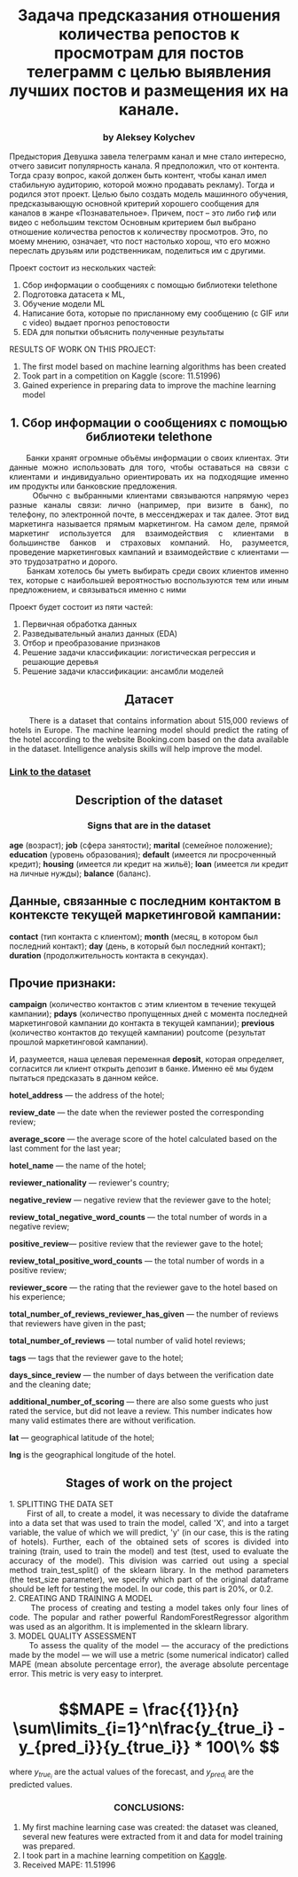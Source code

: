 <div align="center"> <h1 align="center"> Задача предсказания отношения количества репостов к просмотрам для постов телеграмм с целью выявления лучших постов и размещения их на канале.
 </h1> </div>
<div align="center"> <h3 align="center"> by Aleksey Kolychev </h3> </div>

Предыстория
Девушка завела телеграмм канал и мне стало интересно, отчего зависит популярность канала. Я предположил, что от контента. Тогда сразу вопрос, какой должен быть контент, чтобы канал имел стабильную аудиторию, которой можно продавать рекламу). Тогда и родился этот проект. 
Целью было создать модель машинного обучения, предсказывающую основной критерий хорошего сообщения для каналов в жанре «Познавательное». Причем, пост – это либо гиф или видео с небольшим текстом 
Основным критерием был выбрано отношение количества репостов к количеству просмотров. Это, по моему мнению, означает, что пост настолько хорош, что его можно переслать друзьям или родственникам, поделиться им с другими. 

Проект состоит из нескольких частей:
1)	Сбор информации о сообщениях с помощью библиотеки telethone
2)	Подготовка датасета к ML, 
3)	Обучение модели ML
4)	Написание бота, которые по присланному ему сообщению (с GIF или с video) выдает прогноз репостовости
5)	EDA для попытки объяснить полученные результаты


RESULTS OF WORK ON THIS PROJECT:
1. The first model based on machine learning algorithms has been created
2. Took part in a competition on Kaggle (score: 11.51996)
3. Gained experience in preparing data to improve the machine learning model

<div align="center"> <h2 align="center"> 1.	Сбор информации о сообщениях с помощью библиотеки telethone </h2> </div>
<div align="justify"> &nbsp;&nbsp;&nbsp;&nbsp;&nbsp;&nbsp; Банки хранят огромные объёмы информации о своих клиентах. Эти данные можно использовать для того, чтобы оставаться на связи с клиентами и индивидуально ориентировать их на подходящие именно им продукты или банковские предложения. </div>

<div align="justify"> &nbsp;&nbsp;&nbsp;&nbsp;&nbsp;&nbsp; Обычно с выбранными клиентами связываются напрямую через разные каналы связи: лично (например, при визите в банк), по телефону, по электронной почте, в мессенджерах и так далее. Этот вид маркетинга называется прямым маркетингом. На самом деле, прямой маркетинг используется для взаимодействия с клиентами в большинстве банков и страховых компаний. Но, разумеется, проведение маркетинговых кампаний и взаимодействие с клиентами — это трудозатратно и дорого.</div>

<div align="justify"> &nbsp;&nbsp;&nbsp;&nbsp;&nbsp;&nbsp; Банкам хотелось бы уметь выбирать среди своих клиентов именно тех, которые с наибольшей вероятностью воспользуются тем или иным предложением, и связываться именно с ними </div>

Проект будет состоит из пяти частей:
1. Первичная обработка данных
2. Разведывательный анализ данных (EDA)
3. Отбор и преобразование признаков
4. Решение задачи классификации: логистическая регрессия и решающие деревья
5. Решение задачи классификации: ансамбли моделей 


<div align="center"> <h2 align="center"> Датасет </h2> </div>
<div align="justify"> &nbsp;&nbsp;&nbsp;&nbsp;&nbsp;&nbsp; There is a dataset that contains information about 515,000 reviews of hotels in Europe. The machine learning model should predict the rating of the hotel according to the website Booking.com based on the data available in the dataset. Intelligence analysis skills will help improve the model.</div>

### [Link to the dataset](https://drive.google.com/file/d/1Qj0iYEbD64eVAaaBylJeIi3qvMzxf2C_/view?usp=sharing )

<div align="center"> <h2 align="center"> Description of the dataset </h2> </div>
<div align="center"> <h3 align="center"> Signs that are in the dataset </h3> </div>

**age** (возраст);
**job** (сфера занятости);
**marital** (семейное положение);
**education** (уровень образования);
**default** (имеется ли просроченный кредит);
**housing** (имеется ли кредит на жильё);
**loan** (имеется ли кредит на личные нужды);
**balance** (баланс).

## Данные, связанные с последним контактом в контексте текущей маркетинговой кампании:

**contact** (тип контакта с клиентом);
**month** (месяц, в котором был последний контакт);
**day** (день, в который был последний контакт);
**duration** (продолжительность контакта в секундах).

## Прочие признаки:

**campaign** (количество контактов с этим клиентом в течение текущей кампании);
**pdays** (количество пропущенных дней с момента последней маркетинговой кампании до контакта в текущей кампании);
**previous** (количество контактов до текущей кампании)
poutcome (результат прошлой маркетинговой кампании).

И, разумеется, наша целевая переменная **deposit**, которая определяет, согласится ли клиент открыть депозит в банке. Именно её мы будем пытаться предсказать в данном кейсе.



**hotel_address** — the address of the hotel;

**review_date** — the date when the reviewer posted the corresponding review;

**average_score** — the average score of the hotel calculated based on the last comment for the last year;

**hotel_name** — the name of the hotel;

**reviewer_nationality** — reviewer's country;

**negative_review** — negative review that the reviewer gave to the hotel;

**review_total_negative_word_counts** — the total number of words in a negative review;

**positive_review**— positive review that the reviewer gave to the hotel;

**review_total_positive_word_counts** — the total number of words in a positive review;

**reviewer_score** — the rating that the reviewer gave to the hotel based on his experience;

**total_number_of_reviews_reviewer_has_given** — the number of reviews that reviewers have given in the past;

**total_number_of_reviews** — total number of valid hotel reviews;

**tags** — tags that the reviewer gave to the hotel;

**days_since_review** — the number of days between the verification date and the cleaning date;

**additional_number_of_scoring** — there are also some guests who just rated the service, but did not leave a review. This number indicates how many valid estimates there are without verification.

**lat** — geographical latitude of the hotel;

**lng** is the geographical longitude of the hotel.

<div align="center"> <h2 align="center"> Stages of work on the project </h2> </div>
<div align="justify"> </div>
1. SPLITTING THE DATA SET
<div align="justify">  &nbsp;&nbsp;&nbsp;&nbsp;&nbsp;&nbsp; First of all, to create a model, it was necessary to divide the dataframe into a data set that was used to train the model, called 'X', and into a target variable, the value of which we will predict, 'y' (in our case, this is the rating of hotels).
Further, each of the obtained sets of scores is divided into training (train, used to train the model) and test (test, used to evaluate the accuracy of the model). This division was carried out using a special method train_test_split() of the sklearn library. In the method parameters (the test_size parameter), we specify which part of the original dataframe should be left for testing the model. In our code, this part is 20%, or 0.2. </div>  
<div align="justify"> </div>
2. CREATING AND TRAINING A MODEL

<div align="justify"> &nbsp;&nbsp;&nbsp;&nbsp;&nbsp;&nbsp; The process of creating and testing a model takes only four lines of code. The popular and rather powerful RandomForestRegressor algorithm was used as an algorithm. It is implemented in the sklearn library. </div>
<div align="justify"> </div>
3. MODEL QUALITY ASSESSMENT
<div align="justify"> &nbsp;&nbsp;&nbsp;&nbsp;&nbsp;&nbsp; To assess the quality of the model — the accuracy of the predictions made by the model — we will use a metric (some numerical indicator) called MAPE (mean absolute percentage error), the average absolute percentage error. This metric is very easy to interpret. </div>


<div align="center"><h1 align="center"> $$MAPE = \frac{{1}}{n} \sum\limits_{i=1}^n\frac{y_{true_i} - y_{pred_i}}{y_{true_i}} * 100\% $$ </h1></div>

where $y_{true_i}$ are the actual values of the forecast, and $y_{pred_i}$ are the predicted values.

<div align="center"><h3 align="center"> CONCLUSIONS: </h3></div>

1. My first machine learning case was created: the dataset was cleaned, several new features were extracted from it and data for model training was prepared.
2. I took part in a machine learning competition on [Kaggle](https://www.kaggle.com/competitions/sf-booking/leaderboard).
3. Received MAPE: 11.51996

